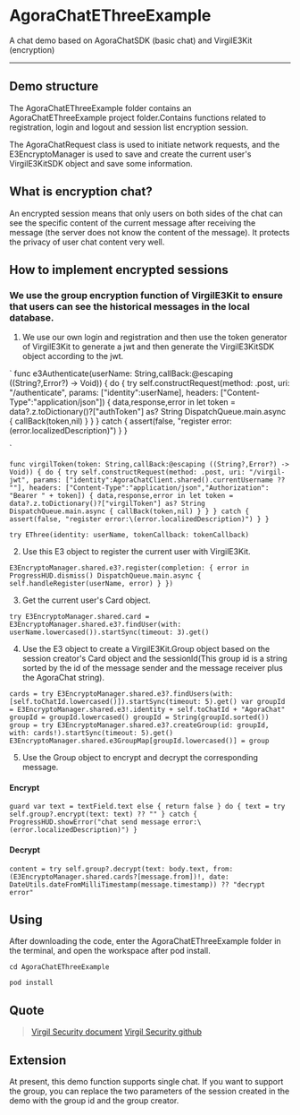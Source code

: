 # AgoraChatEThreeExample
A chat demo based on AgoraChatSDK (basic chat) and VirgilE3Kit (encryption)

-----------------------------------------------------------------------

## Demo structure

The AgoraChatEThreeExample folder contains an AgoraChatEThreeExample project folder.Contains functions related to registration, login and logout and session list encryption session.

The AgoraChatRequest class is used to initiate network requests, and the E3EncryptoManager is used to save and create the current user's VirgilE3KitSDK object and save some information.

## What is encryption chat?

An encrypted session means that only users on both sides of the chat can see the specific content of the current message after receiving the message (the server does not know the content of the message). It protects the privacy of user chat content very well.

## How to implement encrypted sessions

### We use the group encryption function of VirgilE3Kit to ensure that users can see the historical messages in the local database.

1. We use our own login and registration and then use the token generator of VirgilE3Kit to generate a jwt and then generate the VirgilE3KitSDK object according to the jwt.

`
    func e3Authenticate(userName: String,callBack:@escaping ((String?,Error?) -> Void)) {
        do {
            try self.constructRequest(method: .post, uri: "/authenticate", params: ["identity":userName], headers: ["Content-Type":"application/json"]) { data,response,error in
                let token = data?.z.toDictionary()?["authToken"] as? String
                DispatchQueue.main.async {
                    callBack(token,nil)
                }
            }
        } catch {
            assert(false, "register error:\(error.localizedDescription)")
        }
    }

`

`
    func virgilToken(token: String,callBack:@escaping ((String?,Error?) -> Void)) {
        do {
            try self.constructRequest(method: .post, uri: "/virgil-jwt", params: ["identity":AgoraChatClient.shared().currentUsername ?? ""], headers: ["Content-Type":"application/json","Authorization": "Bearer " + token]) { data,response,error in
                let token = data?.z.toDictionary()?["virgilToken"] as? String
                DispatchQueue.main.async {
                    callBack(token,nil)
                }
            }
        } catch {
            assert(false, "register error:\(error.localizedDescription)")
        }
    }
`

`
    try EThree(identity: userName, tokenCallback: tokenCallback)
`

2. Use this E3 object to register the current user with VirgilE3Kit.

`
    E3EncryptoManager.shared.e3?.register(completion: { error in
        ProgressHUD.dismiss()
        DispatchQueue.main.async {
            self.handleRegister(userName, error)
        }
    })
`

3. Get the current user's Card object.

`
    try E3EncryptoManager.shared.card = E3EncryptoManager.shared.e3?.findUser(with: userName.lowercased()).startSync(timeout: 3).get()
`

4. Use the E3 object to create a VirgilE3Kit.Group object based on the session creator's Card object and the sessionId(This group id is a string sorted by the id of the message sender and the message receiver plus the AgoraChat string).

`
    cards = try E3EncryptoManager.shared.e3?.findUsers(with: [self.toChatId.lowercased()]).startSync(timeout: 5).get()
    var groupId = E3EncryptoManager.shared.e3!.identity + self.toChatId + "AgoraChat"
    groupId = groupId.lowercased()
    groupId = String(groupId.sorted())
    group = try E3EncryptoManager.shared.e3?.createGroup(id: groupId, with: cards!).startSync(timeout: 5).get()
    E3EncryptoManager.shared.e3GroupMap[groupId.lowercased()] = group
`

5. Use the Group object to encrypt and decrypt the corresponding message.

#### Encrypt
`
    guard var text = textField.text else { return false }
    do {
        text = try self.group?.encrypt(text: text) ?? ""
    } catch {
        ProgressHUD.showError("chat send message error:\(error.localizedDescription)")
    }
`
#### Decrypt
`
    content = try self.group?.decrypt(text: body.text, from: (E3EncryptoManager.shared.cards?[message.from])!, date: DateUtils.dateFromMilliTimestamp(message.timestamp)) ?? "decrypt error"
`

## Using

After downloading the code, enter the AgoraChatEThreeExample folder in the terminal, and open the workspace after pod install.

`cd AgoraChatEThreeExample`

`pod install`

## Quote

> [Virgil Security document](https://developer.virgilsecurity.com/docs/e3kit/fundamentals/cryptography/)
> [Virgil Security github](https://github.com/VirgilSecurity)

## Extension

At present, this demo function supports single chat. If you want to support the group, you can replace the two parameters of the session created in the demo with the group id and the group creator.
